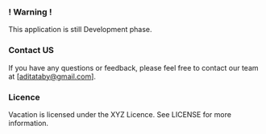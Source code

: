 ### ! Warning !
This application is still Development phase.

### Contact US
If you have any questions or feedback, please feel free to contact our team at [aditataby@gmail.com].

### Licence
Vacation is licensed under the XYZ Licence. See LICENSE for more information.
